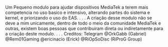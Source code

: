 Um Pequeno modulo para ajudar dispositivos MediaTek a terem mais competencia no uso basico e intensivo, alterando partes do sistema e kernel, e priorizando o uso do EAS.
.
.
.
A criação desse modulo não se deve a mim unicamente, dentro de todo o meio da comunidade MediaTek e outras, existem boas pessoas que contribuiram direta ou indiretamente para a criação deste modulo.
.
.
.
Creditos:
Telegram
@OrkGabb (Gabriel)
@Rem01Gaming
@ericinacio (Erick)
@RiOpSoDisc (RiProG Group)
